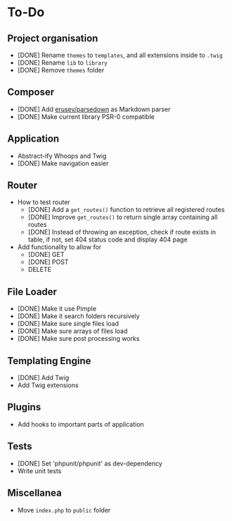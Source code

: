 To-Do
====

## Project organisation
- [DONE] Rename ``themes`` to ``templates``, and all extensions inside to ``.twig``
- [DONE] Rename ``lib`` to ``library``
- [DONE] Remove ``themes`` folder

## Composer
- [DONE] Add [erusev/parsedown](https://github.com/erusev/parsedown) as Markdown parser
- [DONE] Make current library PSR-0 compatible

## Application
- Abstract-ify Whoops and Twig
- [DONE] Make navigation easier

## Router
- How to test router
    - [DONE] Add a ``get_routes()`` function to retrieve all registered routes
    - [DONE] Improve ``get_routes()`` to return single array containing all routes
    - [DONE] Instead of throwing an exception, check if route exists in table, if not, set 404 status code and display 404 page
- Add functionality to allow for
    - [DONE] GET
    - [DONE] POST
    - DELETE

## File Loader
- [DONE] Make it use Pimple
- [DONE] Make it search folders recursively
- [DONE] Make sure single files load
- [DONE] Make sure arrays of files load
- [DONE] Make sure post processing works

## Templating Engine
- [DONE] Add Twig
- Add Twig extensions

## Plugins
- Add hooks to important parts of application

## Tests
- [DONE] Set 'phpunit/phpunit' as dev-dependency
- Write unit tests

## Miscellanea
- Move ``index.php`` to ``public`` folder
